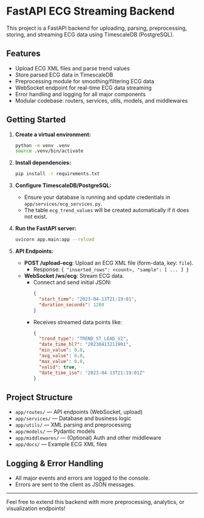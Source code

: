 # FastAPI ECG Streaming Backend

This project is a FastAPI backend for uploading, parsing, preprocessing, storing, and streaming ECG data using TimescaleDB (PostgreSQL).

## Features
- Upload ECG XML files and parse trend values
- Store parsed ECG data in TimescaleDB
- Preprocessing module for smoothing/filtering ECG data
- WebSocket endpoint for real-time ECG data streaming
- Error handling and logging for all major components
- Modular codebase: routers, services, utils, models, and middlewares

## Getting Started

1. **Create a virtual environment:**
   ```zsh
   python -m venv .venv
   source .venv/bin/activate
   ```
2. **Install dependencies:**
   ```zsh
   pip install -r requirements.txt
   ```
3. **Configure TimescaleDB/PostgreSQL:**
   - Ensure your database is running and update credentials in `app/services/ecg_services.py`.
   - The table `ecg_trend_values` will be created automatically if it does not exist.

4. **Run the FastAPI server:**
   ```zsh
   uvicorn app.main:app --reload
   ```
5. **API Endpoints:**
   - **POST /upload-ecg**: Upload an ECG XML file (form-data, key: `file`).
     - Response: `{ "inserted_rows": <count>, "sample": [ ... ] }`
   - **WebSocket /ws/ecg**: Stream ECG data.
     - Connect and send initial JSON:
       ```json
       {
         "start_time": "2023-04-13T21:19:01",
         "duration_seconds": 1200
       }
       ```
     - Receives streamed data points like:
       ```json
       {
         "trend_type": "TREND_ST_LEAD_V2",
         "date_time_hl7": "20230413211901",
         "min_value": 0.0,
         "avg_value": 0.0,
         "max_value": 0.0,
         "valid": true,
         "date_time_iso": "2023-04-13T21:19:01Z"
       }
       ```

## Project Structure
- `app/routes/` — API endpoints (WebSocket, upload)
- `app/services/` — Database and business logic
- `app/utils/` — XML parsing and preprocessing
- `app/models/` — Pydantic models
- `app/middlewares/` — (Optional) Auth and other middleware
- `app/docs/` — Example ECG XML files

## Logging & Error Handling
- All major events and errors are logged to the console.
- Errors are sent to the client as JSON messages.

---

Feel free to extend this backend with more preprocessing, analytics, or visualization endpoints!
